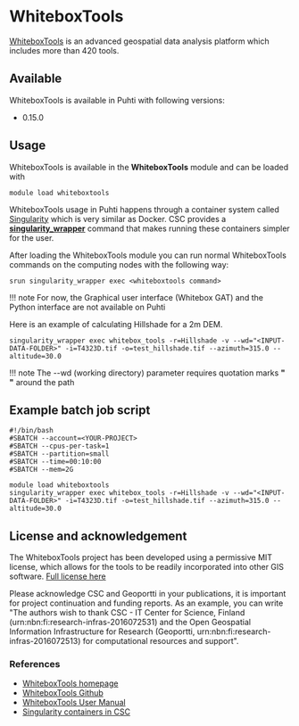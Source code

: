 # WhiteboxTools

[WhiteboxTools](https://jblindsay.github.io/ghrg/WhiteboxTools/index.html) is an advanced geospatial data analysis platform which includes more than 420 tools. 

## Available

WhiteboxTools is available in Puhti with following versions:

* 0.15.0

## Usage

WhiteboxTools is available in the __WhiteboxTools__ module and can be loaded with

`module load whiteboxtools`

WhiteboxTools usage in Puhti happens through a container system called [Singularity](https://sylabs.io/docs/) which is very similar as Docker. CSC provides a [__singularity_wrapper__](../computing/containers/run-existing.md) command that makes running these containers simpler for the user. 

After loading the WhiteboxTools module you can run normal WhiteboxTools commands on the computing nodes with the following way:

```
srun singularity_wrapper exec <whiteboxtools command>
```

!!! note
    For now, the Graphical user interface (Whitebox GAT) and the Python interface are not available on Puhti

Here is an example of calculating Hillshade for a 2m DEM. 

```
singularity_wrapper exec whitebox_tools -r=Hillshade -v --wd="<INPUT-DATA-FOLDER>" -i=T4323D.tif -o=test_hillshade.tif --azimuth=315.0 --altitude=30.0
```

!!! note
    The --wd (working directory) parameter requires quotation marks __" "__ around the path

## Example batch job script

```
#!/bin/bash
#SBATCH --account=<YOUR-PROJECT>
#SBATCH --cpus-per-task=1
#SBATCH --partition=small
#SBATCH --time=00:10:00
#SBATCH --mem=2G

module load whiteboxtools
singularity_wrapper exec whitebox_tools -r=Hillshade -v --wd="<INPUT-DATA-FOLDER>" -i=T4323D.tif -o=test_hillshade.tif --azimuth=315.0 --altitude=30.0
```

## License and acknowledgement

The WhiteboxTools project has been developed using a permissive MIT license, which allows for the tools to be readily incorporated into other GIS software. [Full license here](https://github.com/jblindsay/whitebox-tools/blob/master/LICENSE.txt)

Please acknowledge CSC and Geoportti in your publications, it is important for project continuation and funding reports.
As an example, you can write "The authors wish to thank CSC - IT Center for Science, Finland (urn:nbn:fi:research-infras-2016072531) and the Open Geospatial Information Infrastructure for Research (Geoportti, urn:nbn:fi:research-infras-2016072513) for computational resources and support".

### References

* [WhiteboxTools homepage](https://jblindsay.github.io/ghrg/WhiteboxTools/index.html)
* [WhiteboxTools Github](https://github.com/jblindsay/whitebox-tools)
* [WhiteboxTools User Manual](https://jblindsay.github.io/wbt_book/intro.html)
* [Singularity containers in CSC](../computing/containers/run-existing.md)



